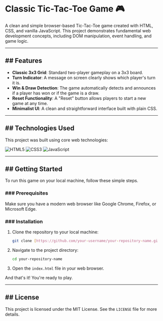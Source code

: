 # Classic Tic-Tac-Toe Game 🎮

A clean and simple browser-based Tic-Tac-Toe game created with HTML, CSS, and vanilla JavaScript. This project demonstrates fundamental web development concepts, including DOM manipulation, event handling, and game logic.



---

## ## Features

* **Classic 3x3 Grid**: Standard two-player gameplay on a 3x3 board.
* **Turn Indicator**: A message on screen clearly shows which player's turn it is.
* **Win & Draw Detection**: The game automatically detects and announces if a player has won or if the game is a draw.
* **Reset Functionality**: A "Reset" button allows players to start a new game at any time.
* **Minimalist UI**: A clean and straightforward interface built with plain CSS.

---

## ## Technologies Used

This project was built using core web technologies:

![HTML5](https://img.shields.io/badge/html5-%23E34F26.svg?style=for-the-badge&logo=html5&logoColor=white)
![CSS3](https://img.shields.io/badge/css3-%231572B6.svg?style=for-the-badge&logo=css3&logoColor=white)
![JavaScript](https://img.shields.io/badge/javascript-%23323330.svg?style=for-the-badge&logo=javascript&logoColor=%23F7DF1E)

---

## ## Getting Started

To run this game on your local machine, follow these simple steps.

### ### Prerequisites

Make sure you have a modern web browser like Google Chrome, Firefox, or Microsoft Edge.

### ### Installation

1.  Clone the repository to your local machine:
    ```bash
    git clone [https://github.com/your-username/your-repository-name.git](https://github.com/your-username/your-repository-name.git)
    ```
2.  Navigate to the project directory:
    ```bash
    cd your-repository-name
    ```
3.  Open the `index.html` file in your web browser.

And that's it! You're ready to play.

---

## ## License

This project is licensed under the MIT License. See the `LICENSE` file for more details.
